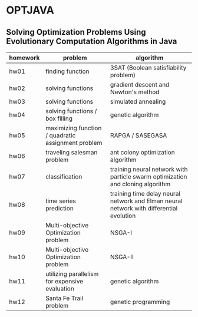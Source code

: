 # OPTJAVA

## Solving Optimization Problems Using Evolutionary Computation Algorithms in Java

homework |  problem | algorithm
-------- | ----------- | --------
hw01 | finding function | 3SAT (Boolean satisfiability problem)
hw02 | solving functions | gradient descent and Newton's method
hw03 | solving functions | simulated annealing
hw04 | solving functions / box filling | genetic algorithm
hw05 | maximizing function / quadratic assignment problem | RAPGA / SASEGASA
hw06 | traveling salesman problem | ant colony optimization algorithm
hw07 | classification | training neural network with particle swarm optimization and cloning algorithm
hw08 | time series prediction | training time delay neural network and Elman neural network with differential evolution
hw09 | Multi-objective Optimization problem | NSGA-I
hw10 | Multi-objective Optimization problem | NSGA-II
hw11 | utilizing parallelism for expensive evaluation | genetic algorithm
hw12 | Santa Fe Trail problem | genetic programming
